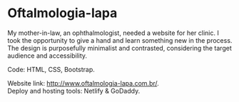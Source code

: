 # Oftalmologia-lapa

My mother-in-law, an ophthalmologist, needed a website for her clinic. I took the opportunity to give a hand and learn something new in the process.
The design is purposefully minimalist and contrasted, considering the target audience and accessibility.

Code: HTML, CSS, Bootstrap.

Website link: http://www.oftalmologia-lapa.com.br/. <br>
Deploy and hosting tools: Netlify & GoDaddy.
